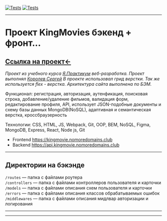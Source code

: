 [![Tests](../../actions/workflows/tests-13-sprint.yml/badge.svg)](../../actions/workflows/tests-13-sprint.yml) [![Tests](../../actions/workflows/tests-14-sprint.yml/badge.svg)](../../actions/workflows/tests-14-sprint.yml)

---
# Проект KingMovies бэкенд + фронт...
[Ссылка на проект←](https://kingmovie.nomoredomains.club/) 
---

_Проект из учебного курса [Я.Практикум](https://practicum.yandex.ru/) веб-разработка._
_Проект выполнял [Королев Сергей](https://vk.com/id46453265)_
_В проекте использовал грид верстки. Так же используется flex - верстка. Архитектура сайта выполнена по БЭМ._  
  
Функционал: регистрация, авторизация, аутенфикация, поисковая строка, добавление/удаление фильмов, валидация форм, редактирование профиля, API, использует JSON-подобные документы и схему базы данных MongoDB(NoSQL), адаптивная и семантическая верстка, кроссбраузерность

Технологии: CSS, HTML, JS, Webpack, Git, OOP, BEM, NoSQL, Figma, MongoDB, Express, React, Node js, Git

* Frontend https://kingmovie.nomoredomains.club
* Backend https://api.kingmovie.nomoredomains.club

---
## Директории на бэкэнде

`/routes` — папка с файлами роутера  
`/controllers` — папка с файлами контроллеров пользователя и карточки   
`/models` — папка с файлами описания схем пользователя и карточки  
`/errors` — папка с файлами описания классов обрабатываемых ошибок 
`/middlewares` — папка с файлами описания мидлвар авторизации и логирования

---
---
